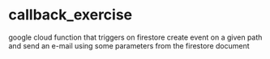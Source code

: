 # callback_exercise
google cloud function that triggers on firestore create event on a given path and send an e-mail using some parameters from the firestore document
